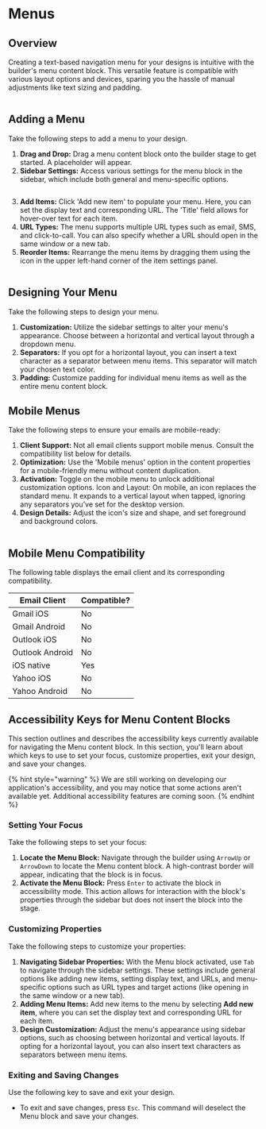 # Menus

## Overview

Creating a text-based navigation menu for your designs is intuitive with the builder's menu content block. This versatile feature is compatible with various layout options and devices, sparing you the hassle of manual adjustments like text sizing and padding.

<figure><img src="https://lh7-eu.googleusercontent.com/S-mRwRvlOaUN-uRJGIENFGwFg69V_QX2OKWZHyOxwEpDoGoMbCxflKTgynyIsmXZdnOJZyqJb9ssoilxzcBNysHmvispxsC-hR0T49mEkWzgK2CKbkn8apdmIuG7oY2Eg_oFPWEkH1fSVLyEpeRiKCA" alt=""><figcaption></figcaption></figure>

## Adding a Menu

Take the following steps to add a menu to your design.

1. **Drag and Drop:** Drag a menu content block onto the builder stage to get started. A placeholder will appear.
2. **Sidebar Settings:** Access various settings for the menu block in the sidebar, which include both general and menu-specific options.

<figure><img src="https://lh7-eu.googleusercontent.com/DG3AYhHnxIxow1Ss9yLZYylkteWre-HiU-NChbxjMNyX5cxx2g0JdpFbPdRTpX3G4xDsmfNm8tuvoKUilqofO8zm9gpfSKWsVh8l-CpTxWv-nHGZRrMdHQ-2I602bc-2QgZZXiLt9osJstSQ__4GRNA" alt=""><figcaption></figcaption></figure>

3. **Add Items:** Click 'Add new item' to populate your menu. Here, you can set the display text and corresponding URL. The 'Title' field allows for hover-over text for each item.
4. **URL Types:** The menu supports multiple URL types such as email, SMS, and click-to-call. You can also specify whether a URL should open in the same window or a new tab.
5. **Reorder Items:** Rearrange the menu items by dragging them using the icon in the upper left-hand corner of the item settings panel.

<figure><img src="https://lh7-eu.googleusercontent.com/FaIj4HS1PP1EkTj4sGhjZL5uORIv3P8hi7H4OB76i_LWg_8aLu6L6NhY3vDQ3liROjBFZ-a8dhrEAbgiOFdSewu0aNN10uMGW_DrNukGDLbTv8jaCy3v1NOhdFQIqS8rT5hfRU4xJ5gshJPNwbpUBXM" alt=""><figcaption></figcaption></figure>

## Designing Your Menu

Take the following steps to design your menu.

1. **Customization:** Utilize the sidebar settings to alter your menu's appearance. Choose between a horizontal and vertical layout through a dropdown menu.
2. **Separators:** If you opt for a horizontal layout, you can insert a text character as a separator between menu items. This separator will match your chosen text color.
3. **Padding:** Customize padding for individual menu items as well as the entire menu content block.

## Mobile Menus

Take the following steps to ensure your emails are mobile-ready:

1. **Client Support:** Not all email clients support mobile menus. Consult the compatibility list below for details.
2. **Optimization:** Use the 'Mobile menus' option in the content properties for a mobile-friendly menu without content duplication.
3. **Activation:** Toggle on the mobile menu to unlock additional customization options. Icon and Layout: On mobile, an icon replaces the standard menu. It expands to a vertical layout when tapped, ignoring any separators you’ve set for the desktop version.
4. **Design Details:** Adjust the icon's size and shape, and set foreground and background colors.

<figure><img src="https://lh7-eu.googleusercontent.com/E0enaAKjI76XY0JpcfWO_ogCdAnukE7aBYlOoFoEyLruB-Rmh02Xh3mXLfY8VJol2ixH9doktNh4uvcqTpLhpn7PWChp5XSml5WqRyMR52c-ZMnqQzDF2FJWiBpSO4A_TekojRgOFNq32z3ewv38Izg" alt=""><figcaption></figcaption></figure>

## Mobile Menu Compatibility

The following table displays the email client and its corresponding compatibility.

| Email Client    | Compatible? |
| --------------- | ----------- |
| Gmail iOS       | No          |
| Gmail Android   | No          |
| Outlook iOS     | No          |
| Outlook Android | No          |
| iOS native      | Yes         |
| Yahoo iOS       | No          |
| Yahoo Android   | No          |

## Accessibility Keys for Menu Content Blocks

This section outlines and describes the accessibility keys currently available for navigating the Menu content block. In this section, you'll learn about which keys to use to set your focus, customize properties, exit your design, and save your changes.

{% hint style="warning" %}
We are still working on developing our application's accessibility, and you may notice that some actions aren't available yet. Additional accessibility features are coming soon.&#x20;
{% endhint %}

### **Setting Your Focus**

Take the following steps to set your focus:

1. **Locate the Menu Block:** Navigate through the builder using `ArrowUp` or `ArrowDown` to locate the Menu content block. A high-contrast border will appear, indicating that the block is in focus.
2. **Activate the Menu Block:** Press `Enter` to activate the block in accessibility mode. This action allows for interaction with the block's properties through the sidebar but does not insert the block into the stage.

### **Customizing Properties**

Take the following steps to customize your properties:

1. **Navigating Sidebar Properties:** With the Menu block activated, use `Tab` to navigate through the sidebar settings. These settings include general options like adding new items, setting display text, and URLs, and menu-specific options such as URL types and target actions (like opening in the same window or a new tab).
2. **Adding Menu Items:** Add new items to the menu by selecting **Add new item**, where you can set the display text and corresponding URL for each item.
3. **Design Customization:** Adjust the menu's appearance using sidebar options, such as choosing between horizontal and vertical layouts. If opting for a horizontal layout, you can also insert text characters as separators between menu items.

### **Exiting and Saving Changes**

Use the following key to save and exit your design.

* To exit and save changes, press `Esc`. This command will deselect the Menu block and save your changes.

